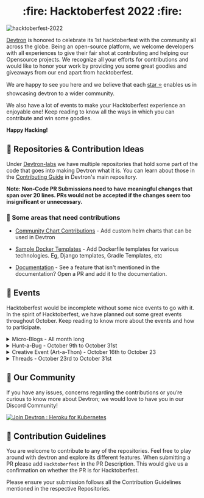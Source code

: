 <h1 align='center'> :fire: Hacktoberfest 2022 :fire:</h1>

![hacktoberfest-2022](./assets/Hacktoberfest-2022.png)

[Devtron](https://github.com/devtron-labs/devtron) is honored to celebrate its 1st hacktoberfest with the community all across the globe. Being an open-source platform, we welcome developers with all experiences to give their fair shot at contributing and helping our Opensource projects. We recognize all your efforts for contributions and would like to honor your work by providing you some great goodies and giveaways from our end apart from hacktoberfest.

We are happy to see you here and we believe that each [star ⭐️](https://github.com/devtron-labs/devtron) enables us in showcasing devtron to a wider community.  

We also have a lot of events to make your Hacktoberfest experience an enjoyable one! Keep reading to know all the ways in which you can contribute and win some goodies. 

**Happy Hacking!**

## :wrench: Repositories & Contribution Ideas

Under [Devtron-labs](https://github.com/devtron-labs) we have multiple repositories that hold some part of the code that goes into making Devtron what it is. You can learn about those in the [Contributing Guide](https://github.com/devtron-labs/devtron/blob/main/CONTRIBUTING.md) in Devtron's main repository. 

**Note: Non-Code PR Submissions need to have meaningful changes that span over 20 lines. PRs would not be accepted if the changes seem too insignificant or unnecessary.**

### :hammer: Some areas that need contributions

* [Community Chart Contributions](https://github.com/devtron-labs/devtron/tree/main/contrib-chart) - Add custom helm charts that can be used in Devtron

* [Sample Docker Templates](https://github.com/devtron-labs/devtron/tree/main/sample-docker-templates) - Add Dockerfile templates for various technologies. Eg, Django templates, Gradle Templates, etc

* [Documentation](https://docs.devtron.ai/) - See a feature that isn't mentioned in the documentation? Open a PR and add it to the documentation.


## :rotating_light:  Events

Hacktoberfest would be incomplete without some nice events to go with it. In the spirit of Hacktoberfest, we have planned out some great events throughout October. Keep reading to know more about the events and how to participate.

<details>
<summary>Micro-Blogs - All month long</summary> 
<br>
We love blogs. Especially when the blogs are short and sweet and informative. We have created a list of topics on which you can write blogs.

Write and publish your blogs on your favorite blogging platform and [raise a PR](https://github.com/devtron-labs/devtron/blob/main/COMMUNITY_CONTRIBUTIONS.md) so we can read it. Share it on social and use '#Devtron'

At the end of the month, we will be giving out the following prizes to the winners! And if your blog really stands out, we might even feature them on our socials :wink:

[List of Prizes]
</details>

<details>
<summary>Hunt-a-Bug - October 9th to October 31st</summary> 
<br>
Nobody likes bugs. Especially if those bugs prevent you from doing what the product is intended for. We had a major release recently and haven't had much opportunity to test it well.

We would appreciate your help in testing Devtron to make sure it works properly.

### :question: How do I contribute?

It's simple. Use the [documentation](https://docs.devtron.ai/) to install and use Devtron. You can install it on various cloud providers to make sure that it installs without any problems.

You can also test whether it works on [MicroK8S](https://www.youtube.com/watch?v=Somq_ZWzO3E) on a VM instance. If you find any bugs, please raise an issue in the [Devtron Repository](https://github.com/devtron-labs/devtron).

Not sure if what you are facing is a bug? Hop over in our [Discord Community](https://discord.gg/QybkzXkPJR) and we can figure out if it's big or not :smile:

If you think you know what's wrong, feel free to discuss it with the maintainers and open a PR to fix the bugs :wrench:

[List of Prizes]
</details>


<details>
<summary>Creative Event (Art-a-Thon) - October 16th to October 23 </summary> 
<br>

Calling all art lovers! We need some `Devtron X Hacktoberfest` art! Do you think you're up for the challenge?

:questions: How to participate?

- Star [Devtron](https://github.com/devtron-labs/devtron) on GitHub
- Follow us on [Twitter](https://twitter.com/DevtronL)
- Make some art and share it on Twitter. Don't forget to tag us!

Don't miss this chance to show off your creative side.

 [Prizes]
</details>

<details>
<summary>Threads - October 23rd to October 31st </summary> 
<br>

This will be the last week of Hacktoberfest 2022. Hopefully by this time you've had a good experience and learned a ton of new things.

We would love to hear about your experiences during Hacktoberfest.

Write a Twitter Thread and tag us in it! We'll be giving out some goodies to folks who share their experiences.

 [Prizes]
</details>

## :busts_in_silhouette: Our Community
If you have any issues, concerns regarding the contributions or you’re curious to know more about Devtron; we would love to have you in our Discord Community!<br>

[![Join Devtron : Heroku for Kubernetes](https://discordapp.com/api/guilds/769482988882493450/widget.png?style=banner2)](https://discord.gg/jsRG5qx2gp)


## :book: Contribution Guidelines

You are welcome to contribute to any of the repositories. Feel free to play around with devtron and explore its different features. When submitting a PR please add `Hacktoberfest` in the PR Description. This would give us a confirmation on whether the PR is for Hacktoberfest. 

Please ensure your submission follows all the Contribution Guidelines mentioned in the respective Repositories.
